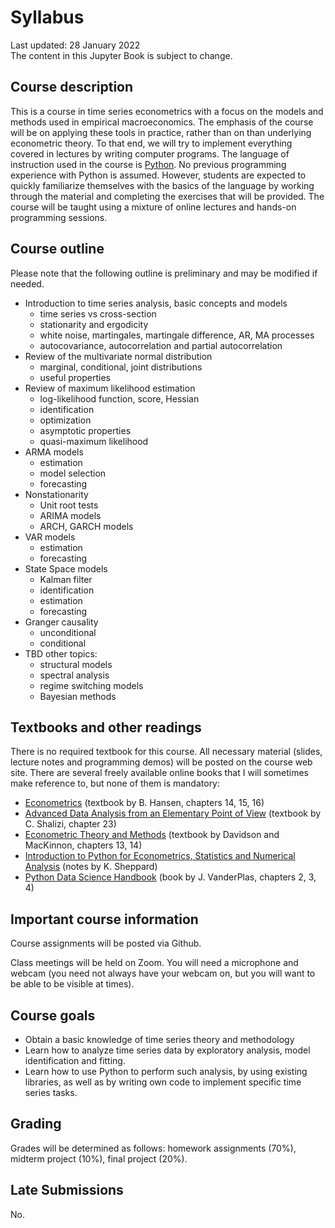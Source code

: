 <!-- #region -->
# Syllabus
Last updated: 28 January 2022</br>
The content in this Jupyter Book is subject to change.

## Course description
This is a course in time series econometrics with a focus on the models and methods used in empirical macroeconomics. The emphasis of the course will be on applying these tools in practice, rather than on than underlying econometric theory. To that end, we will try to implement everything covered in lectures by writing computer programs. The language of instruction used in the course is [Python](https://www.python.org/). No previous programming experience with Python is assumed. However, students are expected to quickly familiarize themselves with the basics of the language by working through the material and completing the exercises that will be provided. The course will be taught using a mixture of online lectures and hands-on programming sessions.

## Course outline
Please note that the following outline is preliminary and may be modified if needed.

* Introduction to time series analysis, basic concepts and models
    - time series vs cross-section
    - stationarity and ergodicity
    - white noise, martingales, martingale difference, AR, MA processes
    - autocovariance, autocorrelation and partial autocorrelation
* Review of the multivariate normal distribution
    - marginal, conditional, joint distributions
    - useful properties    
* Review of maximum likelihood estimation
    - log-likelihood function, score, Hessian
    - identification
    - optimization
    - asymptotic properties
    - quasi-maximum likelihood
* ARMA models
    - estimation
    - model selection
    - forecasting
* Nonstationarity
    - Unit root tests
    - ARIMA models
    - ARCH, GARCH models
* VAR models
    - estimation
    - forecasting
* State Space models
    - Kalman filter
    - identification
    - estimation
    - forecasting
* Granger causality
    - unconditional
    - conditional
* TBD other topics:
    - structural models
    - spectral analysis
    - regime switching models
    - Bayesian methods

## Textbooks and other readings
There is no required textbook for this course. All necessary material (slides, lecture notes and programming demos) will be posted on the course web site.  There are several freely available online books that I will sometimes make reference to, but none of them is mandatory:
   * [Econometrics](https://www.ssc.wisc.edu/~bhansen/econometrics/Econometrics.pdf) (textbook by B. Hansen, chapters 14, 15, 16)
   * [Advanced Data Analysis from an Elementary Point of View](https://www.stat.cmu.edu/~cshalizi/ADAfaEPoV/ADAfaEPoV.pdf) (textbook by C. Shalizi, chapter 23)
   * [Econometric Theory and Methods](http://qed.econ.queensu.ca/ETM/ETM-davidson-mackinnon-2021.pdf)  (textbook by Davidson and MacKinnon, chapters 13, 14)
   * [Introduction to Python for Econometrics, Statistics and Numerical Analysis](https://www.kevinsheppard.com/files/teaching/python/notes/python_introduction_2021.pdf)  (notes by K. Sheppard)
   * [Python Data Science Handbook](https://jakevdp.github.io/PythonDataScienceHandbook/) (book by J. VanderPlas, chapters 2, 3, 4)


## Important course information

Course assignments will be posted via Github.

Class meetings will be held on Zoom. You will need a microphone and webcam (you need not always have your webcam on, but you will want to be able to be visible at times). 


## Course goals

* Obtain a basic knowledge of time series theory and methodology
* Learn how to analyze time series data by exploratory analysis, model identification and fitting.
* Learn how to use Python to perform such analysis, by using existing libraries, as well as by writing own code to implement specific time series tasks. 



## Grading

Grades will be determined as follows: homework assignments (70%), midterm project (10%), final project (20%).

## Late Submissions
No.


<!-- #endregion -->
